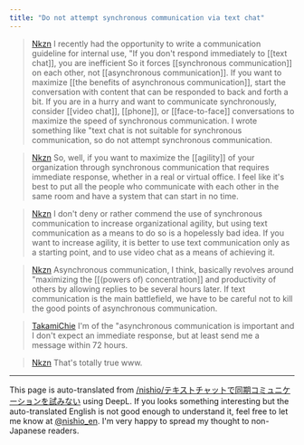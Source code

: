 ```yaml
---
title: "Do not attempt synchronous communication via text chat"
---
```


> [Nkzn](https://twitter.com/Nkzn/status/1785125370972549129/history) I recently had the opportunity to write a communication guideline for internal use, "If you don't respond immediately to [[text chat]], you are inefficient So it forces [[synchronous communication]] on each other, not [[asynchronous communication]]. If you want to maximize [[the benefits of asynchronous communication]], start the conversation with content that can be responded to back and forth a bit. If you are in a hurry and want to communicate synchronously, consider [[video chat]], [[phone]], or [[face-to-face]] conversations to maximize the speed of synchronous communication. I wrote something like "text chat is not suitable for synchronous communication, so do not attempt synchronous communication.

> [Nkzn](https://twitter.com/Nkzn/status/1785125984062312503) So, well, if you want to maximize the [[agility]] of your organization through synchronous communication that requires immediate response, whether in a real or virtual office. I feel like it's best to put all the people who communicate with each other in the same room and have a system that can start in no time.

> [Nkzn](https://twitter.com/Nkzn/status/1785126865973518583) I don't deny or rather commend the use of synchronous communication to increase organizational agility, but using text communication as a means to do so is a hopelessly bad idea. If you want to increase agility, it is better to use text communication only as a starting point, and to use video chat as a means of achieving it.

> [Nkzn](https://twitter.com/Nkzn/status/1785127613964669263) Asynchronous communication, I think, basically revolves around "maximizing the [[(powers of) concentration]] and productivity of others by allowing replies to be several hours later. If text communication is the main battlefield, we have to be careful not to kill the good points of asynchronous communication.

> [TakamiChie](https://twitter.com/TakamiChie/status/1785126868511056023) I'm of the "asynchronous communication is important and I don't expect an immediate response, but at least send me a message within 72 hours.

> [Nkzn](https://twitter.com/Nkzn/status/1785126982113734764) That's totally true www.


---
This page is auto-translated from [/nishio/テキストチャットで同期コミュニケーションを試みない](https://scrapbox.io/nishio/テキストチャットで同期コミュニケーションを試みない) using DeepL. If you looks something interesting but the auto-translated English is not good enough to understand it, feel free to let me know at [@nishio_en](https://twitter.com/nishio_en). I'm very happy to spread my thought to non-Japanese readers.